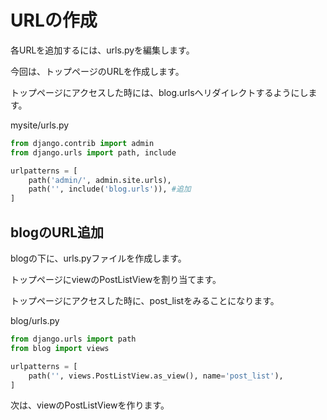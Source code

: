 # URLの作成

各URLを追加するには、urls.pyを編集します。

今回は、トップページのURLを作成します。

トップページにアクセスした時には、blog.urlsへリダイレクトするようにします。

mysite/urls.py
```python
from django.contrib import admin
from django.urls import path, include

urlpatterns = [
    path('admin/', admin.site.urls),
    path('', include('blog.urls')), #追加
]
```

## blogのURL追加

blogの下に、urls.pyファイルを作成します。

トップページにviewのPostListViewを割り当てます。

トップページにアクセスした時に、post_listをみることになります。

blog/urls.py
```python
from django.urls import path
from blog import views

urlpatterns = [
    path('', views.PostListView.as_view(), name='post_list'),
]
```

次は、viewのPostListViewを作ります。
